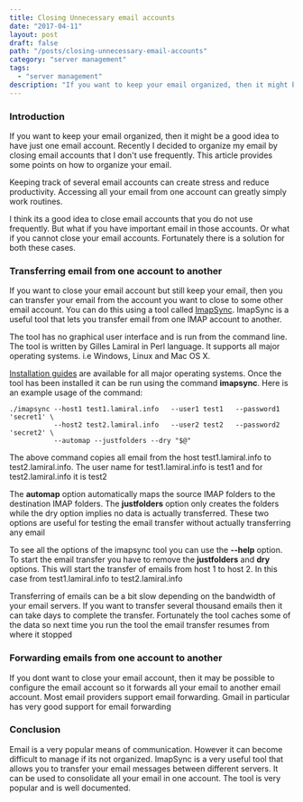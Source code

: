 ```yaml
---
title: Closing Unnecessary email accounts
date: "2017-04-11"
layout: post
draft: false
path: "/posts/closing-unnecessary-email-accounts"
category: "server management"
tags:
  - "server management"
description: "If you want to keep your email organized, then it might be a good idea to have just one email account. Recently I decided to organize my email by closing email accounts that I don't use frequently. This article provides some points on how to organize your email."
---
```


### Introduction
If you want to keep your email organized, then it might be a good idea to have just one email account. Recently I decided to organize my email by closing email accounts that I don't use frequently. This article provides some points on how to organize your email.

Keeping track of several email accounts can create stress and reduce productivity. Accessing all your email from one account can greatly simply work routines.

I think its a good idea to close email accounts that you do not use frequently. But what if you have important email in those accounts. Or what if you cannot close your email accounts. Fortunately there is a solution for both these cases.

### Transferring email from one account to another
If you want to close your email account but still keep your email, then you can transfer your email from the account you want to close to some other email account. You can do this using a tool called [ImapSync](http://imapsync.lamiral.info). ImapSync is a useful tool that lets you transfer email from one IMAP account to another.

The tool has no graphical user interface and is run from the command line. The tool is written by Gilles Lamiral in Perl language. It supports all major operating systems. i.e Windows, Linux and Mac OS X.

[Installation guides](http://imapsync.lamiral.info/#install) are available for all major operating systems. Once the tool has been installed it can be run using the command **imapsync**. Here is an example usage of the command:

```
./imapsync --host1 test1.lamiral.info   --user1 test1   --password1 'secret1' \
           --host2 test2.lamiral.info   --user2 test2   --password2 'secret2' \
           --automap --justfolders --dry "$@"
```

The above command copies all email from the host test1.lamiral.info to test2.lamiral.info. The user name for test1.lamiral.info is test1 and for test2.lamiral.info it is test2

The **automap** option automatically maps the source IMAP folders to the destination IMAP folders. The **justfolders** option only creates the folders while the dry option implies no data is actually transferred. These two options are useful for testing the email transfer without actually transferring any email

To see all the options of the imapsync tool you can use the **--help** option. To start the email transfer you have to remove the **justfolders** and **dry** options. This will start the transfer of emails from host 1 to host 2. In this case from test1.lamiral.info to test2.lamiral.info

Transferring of emails can be a bit slow depending on the bandwidth of your email servers. If you want to transfer several thousand emails then it can take days to complete the transfer. Fortunately the tool caches some of the data so next time you run the tool the email transfer resumes from where it stopped

### Forwarding emails from one account to another
If you dont want to close your email account, then it may be possible to configure the email account so it forwards all your email to another email account. Most email providers support email forwarding. Gmail in particular has very good support for email forwarding

### Conclusion
Email is a very popular means of communication. However it can become difficult to manage if its not organized. ImapSync is a very useful tool that allows you to transfer your email messages between different servers. It can be used to consolidate all your email in one account. The tool is very popular and is well documented.

